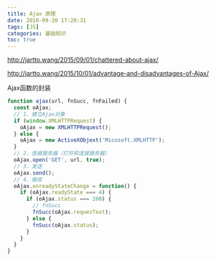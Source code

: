 ```yaml
---
title: Ajax 原理
date: 2018-09-30 17:20:31
tags: [JS]
categories: 基础知识
toc: true
---
```


http://jartto.wang/2015/09/01/chattered-about-ajax/

http://jartto.wang/2015/10/01/advantage-and-disadvantages-of-Ajax/

Ajax函数的封装
```js
function ajax(url, fnSucc, fnFailed) {
  const oAjax;
  // 1、建立Ajax对象
  if (window.XMLHTTPRequest) {
    oAjax = new XMLHTTPRequest();
  } else {
    oAjax = new ActiveXObjext('Micosoft.XMLHTTP');
  }
  // 2、连接服务器（打开和连接服务器）
  oAjax.open('GET', url, true);
  // 3、发送
  oAjax.send();
  // 4、接收
  oAjax.onreadyStateChange = function() {
    if (oAjax.readyState === 4) {
      if (oAjax.status === 200) {
        // fnSucc
        fnSucc(oAjax.requesText);
      } else {
        fnSucc(oAjax.status);
      }
    }
  }
}
```